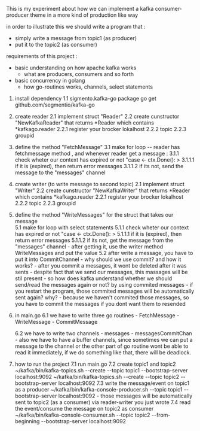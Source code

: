 This is my experiment about how we can implement a kafka consumer-producer theme in a more kind of production like way

in order to illustrate this we should write a program that :
- simply write a message from topic1 (as producer)
- put it to the topic2 (as consumer)

requirements of this project :
- basic understanding on how apache kafka works
    - what are producers, consumers and so forth
- basic concurrency in golang
    - how go-routines works, channels, select statements

1. install dependency 
    1.1 sigmento.kafka-go package
        go get github.com/segmentio/kafka-go

2. create reader
    2.1 implement struct "Reader"
    2.2 create cunstructor "NewKafkaReader" that returns *Reader which contains *kafkago.reader
        2.2.1 register your brocker lokalhost
        2.2.2 topic
        2.2.3 groupid
    
3. define the method "FetchMessage" 
    3.1 make for loop -- reader has fetchmessage method
    , and whenever reader get a message :
        3.1.1 check wheter our context has expired or not "case <- ctx.Done(): >
            3.1.1.1 if it is (expired), then return error messages
            3.1.1.2 if its not, send the message to the "messages" channel

4. create writer (to write message to second topic)
    2.1 implement struct "Writer"
    2.2 create cunstructor "NewKafkaWriter" that returns *Reader which contains *kafkago.reader
        2.2.1 register your brocker lokalhost
        2.2.2 topic
        2.2.3 groupid

5. define the method "WriteMessages" for the struct that takes our message  
    5.1   make for loop with select statements
        5.1.1 check wheter our context has expired or not "case <- ctx.Done(): >
            5.1.1.1 if it is (expired), then return error messages
            5.1.1.2 if its not, get the message from the "messages" channel
                - after getting it, use the writer method WriteMessages and put the value
    5.2 after write a message, you have to put it into CommitChannel
        - why should we use commit? and how it works?
            - after you commit a messages, it wont be deleted after it was sents
            - despite fact that we send our messages, this massages will be stil present
            - so how does kafka understand whether we should send/read the messages again or not? by using commited messages
                - if you restart the program, those commited messages will be automatically sent again? why?
                    - because we haven't commited those messages, so you have to commit the messages if you dont want them to resended

6. in main.go
    6.1 we have to write three go routines
        - FetchMessage
        - WriteMessage
        - CommitMessage
 
    6.2 we have to write two channels
        - messages
        - messagesCommitChan
            - also we have to have a buffer channels, since sometimes we can put a message to the channel or the other part of go routine wont be able to read it immediately, if we do something like that, there will be deadlock.
           
7. how to run the project
    7.1 run main.go
    7.2 create topic1 and topic2
        ~/kafka/bin/kafka-topics.sh --create --topic topic1 --bootstrap-server localhost:9092
        ~/kafka/bin/kafka-topics.sh --create --topic topic2 --bootstrap-server localhost:9092
    7.3 write the message/event on topic1 as a producer 
        ~/kafka/bin/kafka-console-producer.sh --topic topic1 --bootstrap-server localhost:9092
            - those messages will be automatically sent to topic2 (as a consumer) via reader-writer you just wrote
    7.4 read the event/consume the message on topic2 as consumer
        ~/kafka/bin/kafka-console-consumer.sh --topic topic2 --from-beginning --bootstrap-server localhost:9092
            
